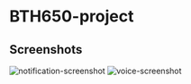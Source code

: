 ﻿# BTH650-project
## Screenshots

![notification-screenshot](https://github.com/Janice0218/BTH650-project/assets/94078756/260aecc6-e557-4963-92ca-5baf23308583)
![voice-screenshot](https://github.com/Janice0218/BTH650-project/assets/94078756/6d1f7841-f40f-47a1-8e16-aabd00061309)
